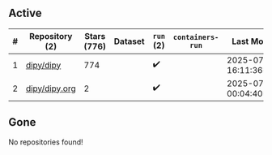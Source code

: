 ## Active
| # | Repository (2) | Stars (776) | Dataset | `run` (2) | `containers-run` | Last Modified |
| --- | --- | --- | --- | --- | --- | --- |
| 1 | [dipy/dipy](https://github.com/dipy/dipy) | 774 |  | :heavy_check_mark: |  | 2025-07-21 16:11:36+00:00 |
| 2 | [dipy/dipy.org](https://github.com/dipy/dipy.org) | 2 |  | :heavy_check_mark: |  | 2025-07-21 00:04:40+00:00 |

## Gone
No repositories found!
